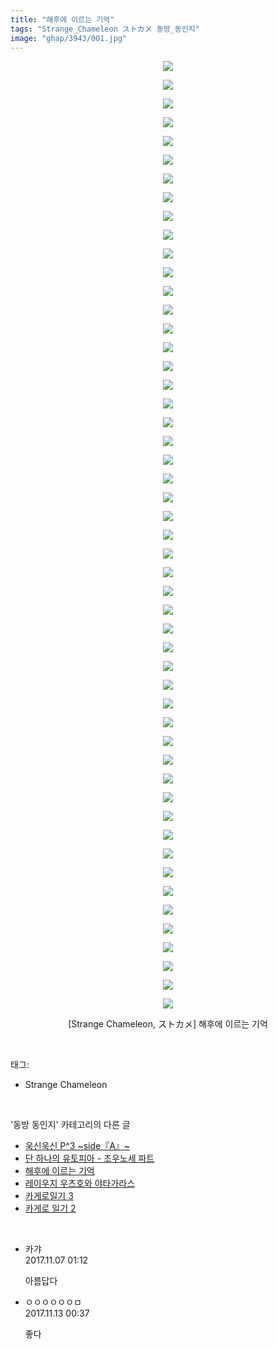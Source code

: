 ```yaml
---
title: "해후에 이르는 기억"
tags: "Strange_Chameleon ストカメ 동방_동인지"
image: "ghap/3943/001.jpg"
---
```

<div class="article">
<p style="text-align: center; clear: none; float: none;"><img src="{{ site.nasurl }}/ghap/3943/001.jpg"/></p>
<p style="text-align: center; clear: none; float: none;"><img src="{{ site.nasurl }}/ghap/3943/002.jpg"/></p>
<p style="text-align: center; clear: none; float: none;"><img src="{{ site.nasurl }}/ghap/3943/003.jpg"/></p>
<p style="text-align: center; clear: none; float: none;"><img src="{{ site.nasurl }}/ghap/3943/004.jpg"/></p>
<p style="text-align: center; clear: none; float: none;"><img src="{{ site.nasurl }}/ghap/3943/005.jpg"/></p>
<p style="text-align: center; clear: none; float: none;"><img src="{{ site.nasurl }}/ghap/3943/006.jpg"/></p>
<p style="text-align: center; clear: none; float: none;"><img src="{{ site.nasurl }}/ghap/3943/007.jpg"/></p>
<p style="text-align: center; clear: none; float: none;"><img src="{{ site.nasurl }}/ghap/3943/008.jpg"/></p>
<p style="text-align: center; clear: none; float: none;"><img src="{{ site.nasurl }}/ghap/3943/009.jpg"/></p>
<p style="text-align: center; clear: none; float: none;"><img src="{{ site.nasurl }}/ghap/3943/010.jpg"/></p>
<p style="text-align: center; clear: none; float: none;"><img src="{{ site.nasurl }}/ghap/3943/011.jpg"/></p>
<p style="text-align: center; clear: none; float: none;"><img src="{{ site.nasurl }}/ghap/3943/012.jpg"/></p>
<p style="text-align: center; clear: none; float: none;"><img src="{{ site.nasurl }}/ghap/3943/013.jpg"/></p>
<p style="text-align: center; clear: none; float: none;"><img src="{{ site.nasurl }}/ghap/3943/014.jpg"/></p>
<p style="text-align: center; clear: none; float: none;"><img src="{{ site.nasurl }}/ghap/3943/015.jpg"/></p>
<p style="text-align: center; clear: none; float: none;"><img src="{{ site.nasurl }}/ghap/3943/016.jpg"/></p>
<p style="text-align: center; clear: none; float: none;"><img src="{{ site.nasurl }}/ghap/3943/017.jpg"/></p>
<p style="text-align: center; clear: none; float: none;"><img src="{{ site.nasurl }}/ghap/3943/018.jpg"/></p>
<p style="text-align: center; clear: none; float: none;"><img src="{{ site.nasurl }}/ghap/3943/019.jpg"/></p>
<p style="text-align: center; clear: none; float: none;"><img src="{{ site.nasurl }}/ghap/3943/020.jpg"/></p>
<p style="text-align: center; clear: none; float: none;"><img src="{{ site.nasurl }}/ghap/3943/021.jpg"/></p>
<p style="text-align: center; clear: none; float: none;"><img src="{{ site.nasurl }}/ghap/3943/022.jpg"/></p>
<p style="text-align: center; clear: none; float: none;"><img src="{{ site.nasurl }}/ghap/3943/023.jpg"/></p>
<p style="text-align: center; clear: none; float: none;"><img src="{{ site.nasurl }}/ghap/3943/024.jpg"/></p>
<p style="text-align: center; clear: none; float: none;"><img src="{{ site.nasurl }}/ghap/3943/025.jpg"/></p>
<p style="text-align: center; clear: none; float: none;"><img src="{{ site.nasurl }}/ghap/3943/026.jpg"/></p>
<p style="text-align: center; clear: none; float: none;"><img src="{{ site.nasurl }}/ghap/3943/027.jpg"/></p>
<p style="text-align: center; clear: none; float: none;"><img src="{{ site.nasurl }}/ghap/3943/028.jpg"/></p>
<p style="text-align: center; clear: none; float: none;"><img src="{{ site.nasurl }}/ghap/3943/029.jpg"/></p>
<p style="text-align: center; clear: none; float: none;"><img src="{{ site.nasurl }}/ghap/3943/030.jpg"/></p>
<p style="text-align: center; clear: none; float: none;"><img src="{{ site.nasurl }}/ghap/3943/031.jpg"/></p>
<p style="text-align: center; clear: none; float: none;"><img src="{{ site.nasurl }}/ghap/3943/032.jpg"/></p>
<p style="text-align: center; clear: none; float: none;"><img src="{{ site.nasurl }}/ghap/3943/033.jpg"/></p>
<p style="text-align: center; clear: none; float: none;"><img src="{{ site.nasurl }}/ghap/3943/034.jpg"/></p>
<p style="text-align: center; clear: none; float: none;"><img src="{{ site.nasurl }}/ghap/3943/035.jpg"/></p>
<p style="text-align: center; clear: none; float: none;"><img src="{{ site.nasurl }}/ghap/3943/036.jpg"/></p>
<p style="text-align: center; clear: none; float: none;"><img src="{{ site.nasurl }}/ghap/3943/037.jpg"/></p>
<p style="text-align: center; clear: none; float: none;"><img src="{{ site.nasurl }}/ghap/3943/038.jpg"/></p>
<p style="text-align: center; clear: none; float: none;"><img src="{{ site.nasurl }}/ghap/3943/039.jpg"/></p>
<p style="text-align: center; clear: none; float: none;"><img src="{{ site.nasurl }}/ghap/3943/040.jpg"/></p>
<p style="text-align: center; clear: none; float: none;"><img src="{{ site.nasurl }}/ghap/3943/041.jpg"/></p>
<p style="text-align: center; clear: none; float: none;"><img src="{{ site.nasurl }}/ghap/3943/042.jpg"/></p>
<p style="text-align: center; clear: none; float: none;"><img src="{{ site.nasurl }}/ghap/3943/043.jpg"/></p>
<p style="text-align: center; clear: none; float: none;"><img src="{{ site.nasurl }}/ghap/3943/044.jpg"/></p>
<p style="text-align: center; clear: none; float: none;"><img src="{{ site.nasurl }}/ghap/3943/045.jpg"/></p>
<p style="text-align: center; clear: none; float: none;"><img src="{{ site.nasurl }}/ghap/3943/046.jpg"/></p>
<p style="text-align: center; clear: none; float: none;"><img src="{{ site.nasurl }}/ghap/3943/047.jpg"/></p>
<p style="text-align: center; clear: none; float: none;"><img src="{{ site.nasurl }}/ghap/3943/048.jpg"/></p>
<p style="text-align: center; clear: none; float: none;"><img src="{{ site.nasurl }}/ghap/3943/049.jpg"/></p>
<p style="text-align: center; clear: none; float: none;"><img src="{{ site.nasurl }}/ghap/3943/050.jpg"/></p>
<p style="text-align: center; clear: none; float: none;"><img src="{{ site.nasurl }}/ghap/3943/051.jpg"/></p>
<p style="text-align: center; clear: none; float: none;">[Strange Chameleon, ストカメ] 해후에 이르는 기억</p>
</div><br/>
<div class="tagTrail">
<p>태그: </p>
<ul>
<li>Strange Chameleon</li>
</ul>
</div><br/>
<div class="another">
<p>'동방 동인지' 카테고리의 다른 글</p>
<ul>
<li><a href="/2017-11-07-ghap_3945">욱신욱신 P^3 ~side『A』~</a></li>
<li><a href="/2017-11-07-ghap_3944">단 하나의 유토피아 - 조우노세 파트</a></li>
<li><a href="/2017-11-06-ghap_3943">해후에 이르는 기억</a></li>
<li><a href="/2017-11-06-ghap_3942">레이우지 우츠호와 야타가라스</a></li>
<li><a href="/2017-11-06-ghap_3941">카게로일기 3</a></li>
<li><a href="/2017-11-06-ghap_3940">카게로 일기 2</a></li>
</ul>
</div><br/>
<div class="cb_module cb_fluid">
<div class="cb_wrt cb_profile">
<div class="comment">
<ul>
<li class="cb_thumb_off" id="comment15124301">
<div class="cb_comment_area">
<div class="cb_info_area">
<div class="cb_section">
<span class="cb_nick_name">카갸</span>
</div>
<div class="cb_section">
<span class="cb_date">2017.11.07 01:12 </span>
</div>
</div>
<div class="cb_dsc_comment">
<p class="cb_dsc">
											아름답다
										</p>
</div>
</div></li>
<li class="cb_thumb_off" id="comment15128117">
<div class="cb_comment_area">
<div class="cb_info_area">
<div class="cb_section">
<span class="cb_nick_name">ㅇㅇㅇㅇㅇㅇㅁ</span>
</div>
<div class="cb_section">
<span class="cb_date">2017.11.13 00:37 </span>
</div>
</div>
<div class="cb_dsc_comment">
<p class="cb_dsc">
											좋다
										</p>
</div>
</div></li>
</ul>
</div>
</div><!-- commentList close -->
</div><br/>

